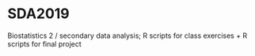 # SDA2019
Biostatistics 2 / secondary data analysis;
R scripts for class exercises + 
R scripts for final project
